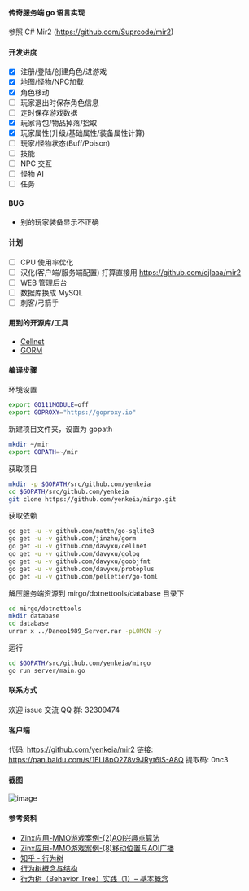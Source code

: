 #### 传奇服务端 go 语言实现
参照 C# Mir2 (https://github.com/Suprcode/mir2)

#### 开发进度
- [x] 注册/登陆/创建角色/进游戏
- [x] 地图/怪物/NPC加载
- [x] 角色移动
- [ ] 玩家退出时保存角色信息
- [ ] 定时保存游戏数据
- [x] 玩家背包/物品掉落/拾取
- [x] 玩家属性(升级/基础属性/装备属性计算)
- [ ] 玩家/怪物状态(Buff/Poison)
- [ ] 技能
- [ ] NPC 交互
- [ ] 怪物 AI
- [ ] 任务

#### BUG
- 别的玩家装备显示不正确

#### 计划
- [ ] CPU 使用率优化
- [ ] 汉化(客户端/服务端配置) 打算直接用 https://github.com/cjlaaa/mir2
- [ ] WEB 管理后台
- [ ] 数据库换成 MySQL
- [ ] 刺客/弓箭手

#### 用到的开源库/工具
- [Cellnet](https://github.com/davyxu/cellnet)
- [GORM](https://github.com/jinzhu/gorm)

#### 编译步骤
环境设置
```bash
export GO111MODULE=off
export GOPROXY="https://goproxy.io"
```
新建项目文件夹，设置为 gopath
```bash
mkdir ~/mir
export GOPATH=~/mir
```
获取项目
```bash
mkdir -p $GOPATH/src/github.com/yenkeia
cd $GOPATH/src/github.com/yenkeia
git clone https://github.com/yenkeia/mirgo.git
```
获取依赖
```bash
go get -u -v github.com/mattn/go-sqlite3
go get -u -v github.com/jinzhu/gorm
go get -u -v github.com/davyxu/cellnet
go get -u -v github.com/davyxu/golog
go get -u -v github.com/davyxu/goobjfmt
go get -u -v github.com/davyxu/protoplus
go get -u -v github.com/pelletier/go-toml
```
解压服务端资源到 mirgo/dotnettools/database 目录下
```bash
cd mirgo/dotnettools
mkdir database
cd database
unrar x ../Daneo1989_Server.rar -pLOMCN -y
```
运行
```bash
cd $GOPATH/src/github.com/yenkeia/mirgo
go run server/main.go
```

#### 联系方式
欢迎 issue 交流
QQ 群: 32309474

#### 客户端
代码: https://github.com/yenkeia/mir2
链接: https://pan.baidu.com/s/1ELI8pO278v9JRyt6lS-A8Q
提取码: 0nc3

#### 截图
![image](https://github.com/yenkeia/mirgo/blob/master/img/img1.png)

#### 参考资料
- [Zinx应用-MMO游戏案例-(2)AOI兴趣点算法](https://www.jianshu.com/p/e5b5db9fa6fe)
- [Zinx应用-MMO游戏案例-(8)移动位置与AOI广播](https://www.jianshu.com/p/8c8fafdace14)
- [知乎 - 行为树](https://www.zhihu.com/search?type=content&q=%E8%A1%8C%E4%B8%BA%E6%A0%91)
- [行为树概念与结构](https://zhuanlan.zhihu.com/p/92298402)
- [行为树（Behavior Tree）实践（1）– 基本概念](http://www.aisharing.com/archives/90)